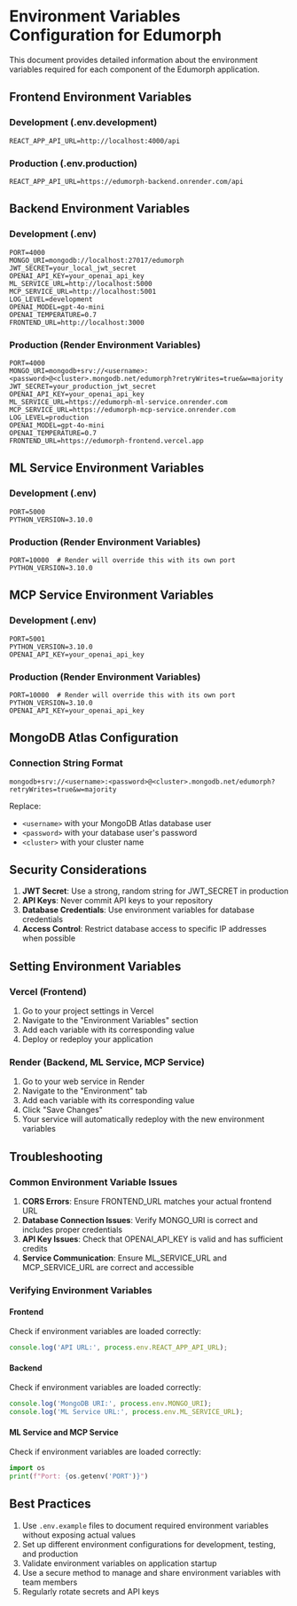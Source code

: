 # Environment Variables Configuration for Edumorph

This document provides detailed information about the environment variables required for each component of the Edumorph application.

## Frontend Environment Variables

### Development (.env.development)

```
REACT_APP_API_URL=http://localhost:4000/api
```

### Production (.env.production)

```
REACT_APP_API_URL=https://edumorph-backend.onrender.com/api
```

## Backend Environment Variables

### Development (.env)

```
PORT=4000
MONGO_URI=mongodb://localhost:27017/edumorph
JWT_SECRET=your_local_jwt_secret
OPENAI_API_KEY=your_openai_api_key
ML_SERVICE_URL=http://localhost:5000
MCP_SERVICE_URL=http://localhost:5001
LOG_LEVEL=development
OPENAI_MODEL=gpt-4o-mini
OPENAI_TEMPERATURE=0.7
FRONTEND_URL=http://localhost:3000
```

### Production (Render Environment Variables)

```
PORT=4000
MONGO_URI=mongodb+srv://<username>:<password>@<cluster>.mongodb.net/edumorph?retryWrites=true&w=majority
JWT_SECRET=your_production_jwt_secret
OPENAI_API_KEY=your_openai_api_key
ML_SERVICE_URL=https://edumorph-ml-service.onrender.com
MCP_SERVICE_URL=https://edumorph-mcp-service.onrender.com
LOG_LEVEL=production
OPENAI_MODEL=gpt-4o-mini
OPENAI_TEMPERATURE=0.7
FRONTEND_URL=https://edumorph-frontend.vercel.app
```

## ML Service Environment Variables

### Development (.env)

```
PORT=5000
PYTHON_VERSION=3.10.0
```

### Production (Render Environment Variables)

```
PORT=10000  # Render will override this with its own port
PYTHON_VERSION=3.10.0
```

## MCP Service Environment Variables

### Development (.env)

```
PORT=5001
PYTHON_VERSION=3.10.0
OPENAI_API_KEY=your_openai_api_key
```

### Production (Render Environment Variables)

```
PORT=10000  # Render will override this with its own port
PYTHON_VERSION=3.10.0
OPENAI_API_KEY=your_openai_api_key
```

## MongoDB Atlas Configuration

### Connection String Format

```
mongodb+srv://<username>:<password>@<cluster>.mongodb.net/edumorph?retryWrites=true&w=majority
```

Replace:
- `<username>` with your MongoDB Atlas database user
- `<password>` with your database user's password
- `<cluster>` with your cluster name

## Security Considerations

1. **JWT Secret**: Use a strong, random string for JWT_SECRET in production
2. **API Keys**: Never commit API keys to your repository
3. **Database Credentials**: Use environment variables for database credentials
4. **Access Control**: Restrict database access to specific IP addresses when possible

## Setting Environment Variables

### Vercel (Frontend)

1. Go to your project settings in Vercel
2. Navigate to the "Environment Variables" section
3. Add each variable with its corresponding value
4. Deploy or redeploy your application

### Render (Backend, ML Service, MCP Service)

1. Go to your web service in Render
2. Navigate to the "Environment" tab
3. Add each variable with its corresponding value
4. Click "Save Changes"
5. Your service will automatically redeploy with the new environment variables

## Troubleshooting

### Common Environment Variable Issues

1. **CORS Errors**: Ensure FRONTEND_URL matches your actual frontend URL
2. **Database Connection Issues**: Verify MONGO_URI is correct and includes proper credentials
3. **API Key Issues**: Check that OPENAI_API_KEY is valid and has sufficient credits
4. **Service Communication**: Ensure ML_SERVICE_URL and MCP_SERVICE_URL are correct and accessible

### Verifying Environment Variables

#### Frontend

Check if environment variables are loaded correctly:

```javascript
console.log('API URL:', process.env.REACT_APP_API_URL);
```

#### Backend

Check if environment variables are loaded correctly:

```javascript
console.log('MongoDB URI:', process.env.MONGO_URI);
console.log('ML Service URL:', process.env.ML_SERVICE_URL);
```

#### ML Service and MCP Service

Check if environment variables are loaded correctly:

```python
import os
print(f"Port: {os.getenv('PORT')}")
```

## Best Practices

1. Use `.env.example` files to document required environment variables without exposing actual values
2. Set up different environment configurations for development, testing, and production
3. Validate environment variables on application startup
4. Use a secure method to manage and share environment variables with team members
5. Regularly rotate secrets and API keys